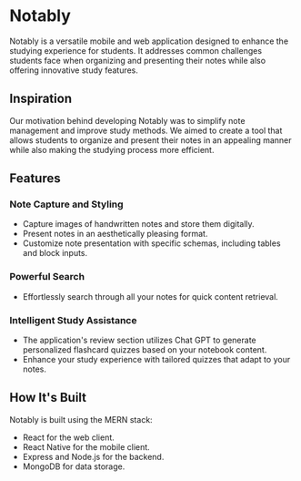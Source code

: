 # Notably

Notably is a versatile mobile and web application designed to enhance the studying experience for students. It addresses common challenges students face when organizing and presenting their notes while also offering innovative study features.

## Inspiration
Our motivation behind developing Notably was to simplify note management and improve study methods. We aimed to create a tool that allows students to organize and present their notes in an appealing manner while also making the studying process more efficient.


## Features

### Note Capture and Styling
- Capture images of handwritten notes and store them digitally.
- Present notes in an aesthetically pleasing format.
- Customize note presentation with specific schemas, including tables and block inputs.

### Powerful Search
- Effortlessly search through all your notes for quick content retrieval.

### Intelligent Study Assistance
- The application's review section utilizes Chat GPT to generate personalized flashcard quizzes based on your notebook content.
- Enhance your study experience with tailored quizzes that adapt to your notes.

## How It's Built
Notably is built using the MERN stack:
- React for the web client. 
- React Native for the mobile client.
- Express and Node.js for the backend.
- MongoDB for data storage.
